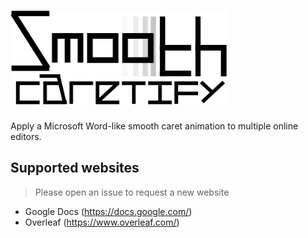 <p align="center">
  <h1>
    <img src="./logotype.png" alt="SmoothCursorify" height="150px">
  </h1>
<p>Apply a Microsoft Word-like smooth caret animation to multiple online editors.</p>
</p>


## Supported websites
> Please open an issue to request a new website

* Google Docs (https://docs.google.com/)
* Overleaf (https://www.overleaf.com/)
